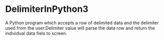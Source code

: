 # DelimiterInPython3
A Python program which accepts a row of delimited data and the delimiter used from the user.Delimiter value will parse the data row and return the individual data fiels to screen.
